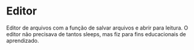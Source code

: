 # Editor
Editor de arquivos com a função de salvar arquivos e abrir para leitura.
O editor não precisava de tantos sleeps, mas fiz para fins educacionais de aprendizado.
